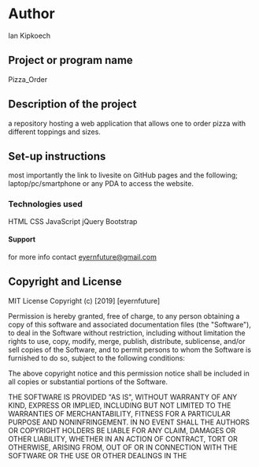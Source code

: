 # Author
Ian Kipkoech
## Project or program name
Pizza_Order
## Description of the project
a repository hosting a web application that allows one to order pizza with different toppings and sizes.
## Set-up instructions
most importantly the link to livesite on GitHub pages and the following; laptop/pc/smartphone or any PDA to access the website.
### Technologies used
HTML
CSS
JavaScript
jQuery
Bootstrap
#### Support
for more info contact eyernfuture@gmail.com
## Copyright and License
MIT License Copyright (c) [2019] [eyernfuture]

Permission is hereby granted, free of charge, to any person obtaining a copy of this software and associated documentation files (the "Software"), to deal in the Software without restriction, including without limitation the rights to use, copy, modify, merge, publish, distribute, sublicense, and/or sell copies of the Software, and to permit persons to whom the Software is furnished to do so, subject to the following conditions:

The above copyright notice and this permission notice shall be included in all copies or substantial portions of the Software.

THE SOFTWARE IS PROVIDED "AS IS", WITHOUT WARRANTY OF ANY KIND, EXPRESS OR IMPLIED, INCLUDING BUT NOT LIMITED TO THE WARRANTIES OF MERCHANTABILITY, FITNESS FOR A PARTICULAR PURPOSE AND NONINFRINGEMENT. IN NO EVENT SHALL THE AUTHORS OR COPYRIGHT HOLDERS BE LIABLE FOR ANY CLAIM, DAMAGES OR OTHER LIABILITY, WHETHER IN AN ACTION OF CONTRACT, TORT OR OTHERWISE, ARISING FROM, OUT OF OR IN CONNECTION WITH THE SOFTWARE OR THE USE OR OTHER DEALINGS IN THE
